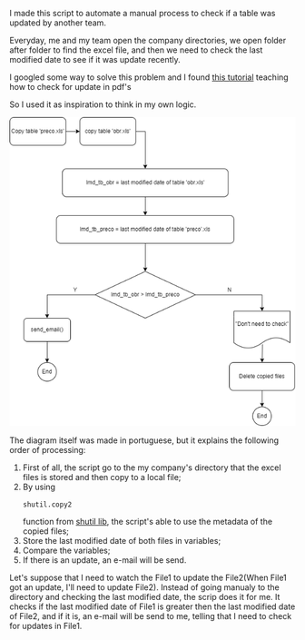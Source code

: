 I made this script to automate a manual process to check if a table was updated by another team.

Everyday, me and my team open the company directories, we open folder after folder to find the excel file, and then we need to check the last modified date to see if it was update recently.

I googled some way to solve this problem and I found [this tutorial](https://tonyteaches.tech/detect-file-change-python/) teaching how to check for update in pdf's

So I used it as inspiration to think in my own logic.

![Flow Diagram](https://github.com/GiulioBernardi/fotos/blob/master/Notifica_method1.drawio.png)

The diagram itself was made in portuguese, but it explains the following order of processing:

1. First of all, the script go to the my company's directory that the excel files is stored and then copy to a local file;
2. By using <pre><code>shutil.copy2</code></pre> function from [shutil lib](https://docs.python.org/3/library/shutil.html#shutil.copy2), the script's able to use the metadata of the copied files;
3. Store the last modified date of both files in variables;
4. Compare the variables;
5. If there is an update, an e-mail will be send.

Let's suppose that I need to watch the File1 to update the File2(When File1 got an update, I'll need to update File2). Instead of going manualy to the directory and checking the last modified date, the scrip does it for me. It checks if the last modified date of File1 is greater then the last modified date of File2, and if it is, an e-mail will be send to me, telling that I need to check for updates in File1.
